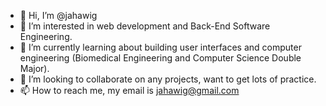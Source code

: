- 👋 Hi, I’m @jahawig
- 👀 I’m interested in web development and Back-End Software Engineering.
- 🌱 I’m currently learning about building user interfaces and computer engineering (Biomedical Engineering and Computer Science Double Major).
- 💞️ I’m looking to collaborate on any projects, want to get lots of practice.
- 📫 How to reach me, my email is jahawig@gmail.com

<!---
jahawig/jahawig is a ✨ special ✨ repository because its `README.md` (this file) appears on your GitHub profile.
You can click the Preview link to take a look at your changes.
--->
